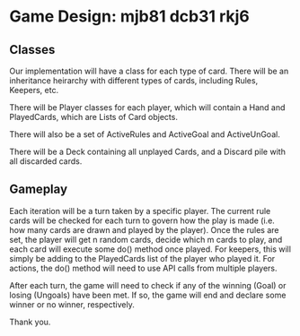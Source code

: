 # Game Design: mjb81 dcb31 rkj6 #

## Classes ##

Our implementation will have a class for each type of card. There will be an inheritance heirarchy with different types of cards, including Rules, Keepers, etc.

There will be Player classes for each player, which will contain a Hand and PlayedCards, which are Lists of Card objects.

There will also be a set of ActiveRules and ActiveGoal and ActiveUnGoal. 

There will be a Deck containing all unplayed Cards, and a Discard pile with all discarded cards.

## Gameplay ##

Each iteration will be a turn taken by a specific player. The current rule cards will be checked for each turn to govern how the play is made (i.e. how many cards are drawn and played by the player). Once the rules are set, the player will get n random cards, decide which m cards to play, and each card will execute some do() method once played. For keepers, this will simply be adding to the PlayedCards list of the player who played it. For actions, the do() method will need to use API calls from multiple players.

After each turn, the game will need to check if any of the winning (Goal) or losing (Ungoals) have been met. If so, the game will end and declare some winner or no winner, respectively. 

Thank you.
